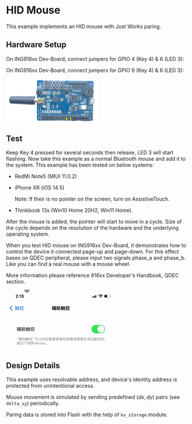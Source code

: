 # HID Mouse

This example implements an HID mouse with Just Works paring.

## Hardware Setup

On ING918xx Dev-Board, connect jumpers for GPIO 4 (Key 4) & 6 (LED 3):

On ING916xx Dev-Board, connect jumpers for GPIO 9 (Key 4) & 6 (LED 3):

<img src="img/overview.png" width="50%" alt></img>

## Test

Keep Key 4 pressed for several seconds then release, LED 3 will start flashing. Now take this
example as a normal Bluetooth mouse and add it to the system. This example has been tested on below
systems:

* RedMi Note5 (MIUI 11.0.2)
* iPhone XR (iOS 14.5)

    Note: If their is no pointer on the screen, turn on AssistiveTouch.

* Thinkbook 13s (Win10 Home 20H2, Win11 Home).

After the mouse is added, the pointer will start to move in a cycle. Size of the cycle depends on
the resolution of the hardware and the underlying operating system.

When you test HID mouse on ING916xx Dev-Board, it demonstrates how to control the device it connected 
page-up and page-down. For this effect bases on QDEC peripheral, please input two signals phase_a and phase_b.
Like you can find a real mouse with a mouse wheel.

More information please reference 916xx Developer's Handbook, QDEC section.

![](./img/test_iphone.gif)

## Design Details

This example uses resolvable address, and device's identity address is protected from unintentional
access.

Mouse movement is simulated by sending predefined $(d x, d y)$ pairs (see `delta_xy`) periodically.

Paring data is stored into Flash with the help of `kv_storage` module.